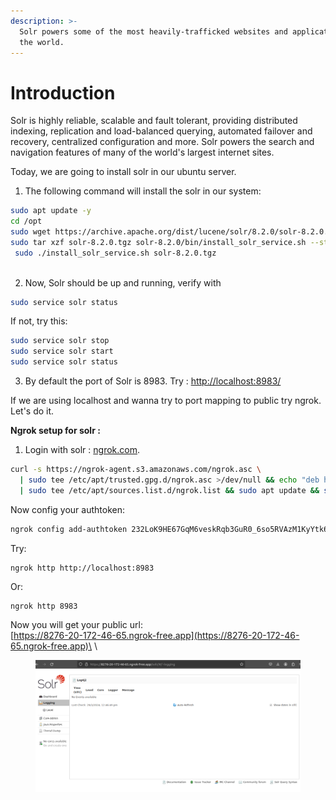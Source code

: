 ```yaml
---
description: >-
  Solr powers some of the most heavily-trafficked websites and applications in
  the world.
---
```


# Introduction

Solr is highly reliable, scalable and fault tolerant, providing distributed indexing, replication and load-balanced querying, automated failover and recovery, centralized configuration and more. Solr powers the search and navigation features of many of the world's largest internet sites.

Today, we are going to install solr in our ubuntu server.&#x20;

1. The following command will install the solr in our system:&#x20;

```bash
sudo apt update -y 
cd /opt
sudo wget https://archive.apache.org/dist/lucene/solr/8.2.0/solr-8.2.0.tgz
sudo tar xzf solr-8.2.0.tgz solr-8.2.0/bin/install_solr_service.sh --strip-components=2
 sudo ./install_solr_service.sh solr-8.2.0.tgz
 
```

2. Now, Solr should be up and running, verify with&#x20;

```bash
sudo service solr status
```

If not, try this:&#x20;

```bash
sudo service solr stop
sudo service solr start
sudo service solr status
```

3. By default the port of Solr is 8983. Try : [http://localhost:8983/](https://localhost:8983/)

If we are using localhost and wanna try to port mapping to public try ngrok. Let's do it.&#x20;

**Ngrok setup for solr :**&#x20;

1. Login with solr : [ngrok.com](https://ngrok.com/).&#x20;

```bash
curl -s https://ngrok-agent.s3.amazonaws.com/ngrok.asc \
  | sudo tee /etc/apt/trusted.gpg.d/ngrok.asc >/dev/null && echo "deb https://ngrok-agent.s3.amazonaws.com buster main" \
  | sudo tee /etc/apt/sources.list.d/ngrok.list && sudo apt update && sudo apt install ngrok
```

Now config your authtoken:&#x20;

```bash
ngrok config add-authtoken 232LoK9HE67GqM6veskRqb3GuR0_6so5RVAzM1KyYtk6zp3MC
```

Try:&#x20;

```
ngrok http http://localhost:8983
```

Or:&#x20;

```
ngrok http 8983
```

Now you will get your public url: \
[https://8276-20-172-46-65.ngrok-free.app](https://8276-20-172-46-65.ngrok-free.app)\
\


<figure><img src="../../.gitbook/assets/image (98).png" alt=""><figcaption></figcaption></figure>
